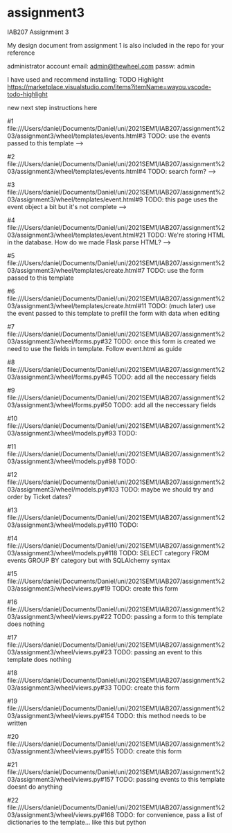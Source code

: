 # assignment3
IAB207 Assignment 3

My design document from assignment 1 is also included in the repo for your reference

administrator account
email: admin@thewheel.com 
passw: admin

I have used and recommend installing: TODO Highlight
https://marketplace.visualstudio.com/items?itemName=wayou.vscode-todo-highlight

new next step instructions here

#1	file:///Users/daniel/Documents/Daniel/uni/2021SEM1/IAB207/assignment%203/assignment3/wheel/templates/events.html#3
	TODO: use the events passed to this template  -->

#2	file:///Users/daniel/Documents/Daniel/uni/2021SEM1/IAB207/assignment%203/assignment3/wheel/templates/events.html#4
	TODO: search form?  -->

#3	file:///Users/daniel/Documents/Daniel/uni/2021SEM1/IAB207/assignment%203/assignment3/wheel/templates/event.html#9
	TODO: this page uses the event object a bit but it's not complete -->

#4	file:///Users/daniel/Documents/Daniel/uni/2021SEM1/IAB207/assignment%203/assignment3/wheel/templates/event.html#21
	TODO: We're storing HTML in the database. How do we made Flask parse HTML? -->

#5	file:///Users/daniel/Documents/Daniel/uni/2021SEM1/IAB207/assignment%203/assignment3/wheel/templates/create.html#7
	TODO:   use the form passed to this template

#6	file:///Users/daniel/Documents/Daniel/uni/2021SEM1/IAB207/assignment%203/assignment3/wheel/templates/create.html#11
	TODO: (much later) use the event passed to this template to prefill the form with data when editing

#7	file:///Users/daniel/Documents/Daniel/uni/2021SEM1/IAB207/assignment%203/assignment3/wheel/forms.py#32
	TODO: once this form is created we need to use the fields in template. Follow event.html as guide

#8	file:///Users/daniel/Documents/Daniel/uni/2021SEM1/IAB207/assignment%203/assignment3/wheel/forms.py#45
	TODO: add all the neccessary fields

#9	file:///Users/daniel/Documents/Daniel/uni/2021SEM1/IAB207/assignment%203/assignment3/wheel/forms.py#50
	TODO: add all the neccessary fields

#10	file:///Users/daniel/Documents/Daniel/uni/2021SEM1/IAB207/assignment%203/assignment3/wheel/models.py#93
	TODO: 

#11	file:///Users/daniel/Documents/Daniel/uni/2021SEM1/IAB207/assignment%203/assignment3/wheel/models.py#98
	TODO:

#12	file:///Users/daniel/Documents/Daniel/uni/2021SEM1/IAB207/assignment%203/assignment3/wheel/models.py#103
	TODO: maybe we should try and order by Ticket dates?

#13	file:///Users/daniel/Documents/Daniel/uni/2021SEM1/IAB207/assignment%203/assignment3/wheel/models.py#110
	TODO:

#14	file:///Users/daniel/Documents/Daniel/uni/2021SEM1/IAB207/assignment%203/assignment3/wheel/models.py#118
	TODO: SELECT category FROM events GROUP BY category but with SQLAlchemy syntax

#15	file:///Users/daniel/Documents/Daniel/uni/2021SEM1/IAB207/assignment%203/assignment3/wheel/views.py#19
	TODO: create this form

#16	file:///Users/daniel/Documents/Daniel/uni/2021SEM1/IAB207/assignment%203/assignment3/wheel/views.py#22
	TODO: passing a form to this template does nothing

#17	file:///Users/daniel/Documents/Daniel/uni/2021SEM1/IAB207/assignment%203/assignment3/wheel/views.py#23
	TODO: passing an event to this template does nothing

#18	file:///Users/daniel/Documents/Daniel/uni/2021SEM1/IAB207/assignment%203/assignment3/wheel/views.py#33
	TODO: create this form

#19	file:///Users/daniel/Documents/Daniel/uni/2021SEM1/IAB207/assignment%203/assignment3/wheel/views.py#154
	TODO: this method needs to be written

#20	file:///Users/daniel/Documents/Daniel/uni/2021SEM1/IAB207/assignment%203/assignment3/wheel/views.py#155
	TODO: create this form

#21	file:///Users/daniel/Documents/Daniel/uni/2021SEM1/IAB207/assignment%203/assignment3/wheel/views.py#157
	TODO: passing events to this template doesnt do anything

#22	file:///Users/daniel/Documents/Daniel/uni/2021SEM1/IAB207/assignment%203/assignment3/wheel/views.py#168
	TODO: for convenience, pass a list of dictionaries to the template... like this but python    
